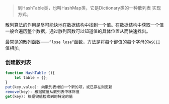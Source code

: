 > 到HashTable类，也叫HashMap类，它是Dictionary类的一种散列表
> 实现方式。

散列算法的作用是尽可能快地在数据结构中找到一个值。在数据结构中获取一个值一般会遍历整个数据，通过散列函数可以知道值的具体位置从而快速找出。

最常见的散列函数——`”lose lose“`函数，方法是将每个键值的每个字母的`ASCII`值相加。

### 创建散列表

```js
function HashTable (){
    let table = {};
}
put(key,value): 向散列表增加一个新的项，或已存在则更新
remove(key): 根据键值从散列表中移除值
get(key): 根据键值检索到的特定的值
```

